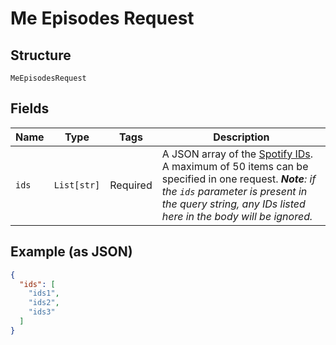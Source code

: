 
# Me Episodes Request

## Structure

`MeEpisodesRequest`

## Fields

| Name | Type | Tags | Description |
|  --- | --- | --- | --- |
| `ids` | `List[str]` | Required | A JSON array of the [Spotify IDs](/documentation/web-api/concepts/spotify-uris-ids). <br/>A maximum of 50 items can be specified in one request. _**Note**: if the `ids` parameter is present in the query string, any IDs listed here in the body will be ignored._ |

## Example (as JSON)

```json
{
  "ids": [
    "ids1",
    "ids2",
    "ids3"
  ]
}
```

